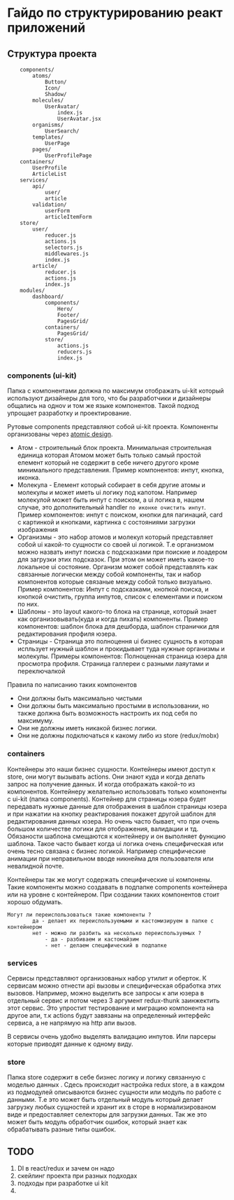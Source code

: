 # Гайдо по структурированию реакт приложений

## Структура проекта

```
    components/
        atoms/
            Button/
            Icon/
            Shadow/
        molecules/
            UserAvatar/
                index.js
                UserAvatar.jsx
        organisms/
            UserSearch/
        templates/
            UserPage
        pages/
            UserProfilePage
    containers/
        UserProfile
        ArticleList
    services/
        api/
            user/
            article
        validation/
            userForm
            articleItemForm
    store/
        user/
            reducer.js
            actions.js
            selectors.js
            middlewares.js
            index.js
        article/
            reducer.js
            actions.js
            index.js
    modules/
        dashboard/
            components/
                Hero/
                Footer/
                PagesGrid/
            containers/
                PagesGrid/
            store/
                actions.js
                reducers.js
                index.js
```

### components (ui-kit)

Папка с компонентами должна по максимум отображать ui-kit который используют
дизайнеры для того, что бы разработчики и дизайнеры общались на одноv и том же
языке компонентов. Такой подход упрощает разработку и проектирование.

Рутовые components представляют собой ui-kit проекта. Компоненты организованы
через [atomic design](http://bradfrost.com/blog/post/atomic-web-design/).

* Атом - строительный блок проекта. Минимальная строительная единица которая
  Атомом может быть только самый простой елемент который не содержит в себе
  ничего другого кроме минимального представления. Пример компонентов: инпут,
  кнопка, иконка.
* Молекула - Елемент который собирает в себя другие атомы и молекулы и может
  иметь ui логику под капотом. Например молекулой может быть инпут с поиском, а
  ui логика в, нашем случае, это дополнительный handler `по иконке очистить
  инпут`. Пример компонентов: инпут с поиском, кнопки для пагинаций, card с
  картинкой и кнопками, картинка с состояниями загрузки изображения
* Организмы - это набор атомов и молекул который представляет собой ui какой-то
  сущности со своей ui логикой. Т.е организмом можно назвать инпут поиска с
  подсказками при поиские и лоадером для загрузки этих подсказок. При этом он
  может иметь какое-то локальное ui состояние. Организм может собой представлять
  как связанные логически между собой компоненты, так и набор компонентов
  которые связаные между собой только визуально. Пример компонентов: Инпут с
  подсказками, кнопкой поиска, и кнопкой очистить, группа инпутов, список с
  елементами и поиском по них.
* Шаблоны - это layout какого-то блока на странице, который знает как
  организовывать(куда и когда пихать) компоненты. Пример компонентов: шаблон
  блока для дешборда, шаблон странички для редактирования профиля юзера.
* Страницы - Страница это полноцення ui бизнес сущность в которая испльзует
  нужный шаблон и прокидывает туда нужные организмы и молекулы. Примеры
  компонентов: Полноценная страница юзера для просмотра профиля. Страница
  галлереи с разными лаяутами и переключалкой

Правила по написанию таких компонентов

* Они должны быть максимально чистыми
* Они должны быть максимально простыми в использовании, но также должна быть
  возможность настроить их под себя по максимуму.
* Они не должны иметь никакой бизнес логики.
* Они не должны подключаться к какому либо из store (redux/mobx)

### сontainers

Контейнеры это наши бизнес сущности. Контейнеры имеют доступ к store, они могут
вызывать actions. Они знают куда и когда делать запрос на получение данных. И
когда отображать какой-то из компонентов. Контейнеру желательно использовать
только компоненты с ui-kit (папка components). Контейнер для страницы юзера
будет передавать нужные данные для отображения в шаблон страницы юзера и при
нажатии на кнопку реактирования покажет другой шаблон для редактирования данных
юзера. Но очень часто бывает, что при очень большом количестве логики для
отображения, валидации и тд. Обязаности шаблона смещаются к контейнеру и он
выполняет функцию шаблона. Такое часто бывает когда ui логика очень
специфическая или очень тесно связана с бизнес логикой. Например специфические
анимации при неправильном вводе никнейма для пользователя или невалидной почте.

Контейнеры так же могут содержать специфические ui компонены. Такие компоненты
можно создавать в подпапке components контейнера или на уровне с контейнером.
При создании таких компонентов стоит хорошо обдумать.

    Могут ли переиспользоваться такие компоненты ?
            да - делает их переиспользуемыми и кастомизируем в папке с контейнером
            нет - можно ли разбить на несколько переиспользуемых ?
                - да - разбиваем и кастомайзим
                - нет - делаем специфический в подпапке

### services

Сервисы представляют организованых набор утилит и оберток. К сервисам можно
отнести api вызовы и специфическая обработка этих вызовов. Например, можно
выделить все запросы к апи юзера в отдельный сервис и потом через 3 аргумент
redux-thunk заинжектить этот сервис. Это упростит тестирование и миграцию
компонента на другое апи, т.к actions будут завязаны на определенный интерфейс
сервиса, а не напрямую на http апи вызов.

В сервисы очень удобно выделять валидацию инпутов. Или парсеры которые приводят
данные к одному виду.

### store

Папка store содержит в себе бизнес логику и логику связанную с моделью данных .
Сдесь происходит настройка redux store, а в каждом из подмодулей описываются
бизнес сущности или модуль по работе с данными. Т.е это может быть отдельный
модуль который делает загрузку любых сущностей и хранит их в сторе в
нормализированом виде и предоставляет селекторы для загрузки данных. Так же это
может быть модуль обработчик ошибок, который знает как обрабатывать разные типы
ошибок.

## TODO

1. DI в react/redux и зачем он надо
2. скейлинг проекта при разных подходах
3. подходы при разработке ui kit
4.
